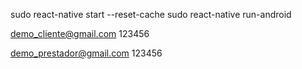 sudo react-native start --reset-cache
sudo react-native run-android

demo_cliente@gmail.com
123456

demo_prestador@gmail.com
123456